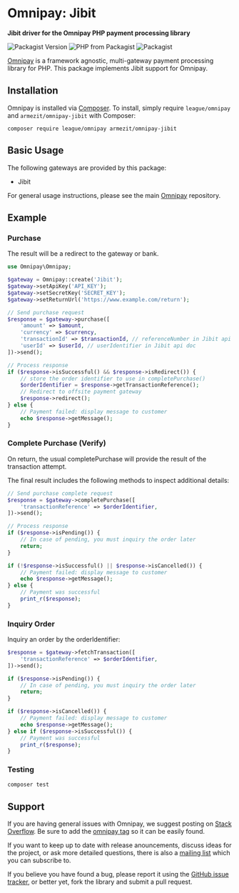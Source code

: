 # Omnipay: Jibit

**Jibit driver for the Omnipay PHP payment processing library**

![Packagist Version](https://img.shields.io/packagist/v/armezit/omnipay-jibit.svg)
![PHP from Packagist](https://img.shields.io/packagist/php-v/armezit/omnipay-jibit.svg)
![Packagist](https://img.shields.io/packagist/l/armezit/omnipay-jibit.svg)

[Omnipay](https://github.com/thephpleague/omnipay) is a framework agnostic, multi-gateway payment
processing library for PHP. This package implements Jibit support for Omnipay.

## Installation

Omnipay is installed via [Composer](http://getcomposer.org/). To install, simply require 
`league/omnipay` and `armezit/omnipay-jibit` with Composer:

```
composer require league/omnipay armezit/omnipay-jibit
```

## Basic Usage

The following gateways are provided by this package:

* Jibit

For general usage instructions, please see the main [Omnipay](https://github.com/omnipay/omnipay)
repository.

## Example

### Purchase

The result will be a redirect to the gateway or bank.

```php
use Omnipay\Omnipay;

$gateway = Omnipay::create('Jibit');
$gateway->setApiKey('API_KEY');
$gateway->setSecretKey('SECRET_KEY');
$gateway->setReturnUrl('https://www.example.com/return');

// Send purchase request
$response = $gateway->purchase([
    'amount' => $amount,
    'currency' => $currency,
    'transactionId' => $transactionId, // referenceNumber in Jibit api doc
    'userId' => $userId, // userIdentifier in Jibit api doc
])->send();

// Process response
if ($response->isSuccessful() && $response->isRedirect()) {
    // store the order identifier to use in completePurchase()
    $orderIdentifier = $response->getTransactionReference();
    // Redirect to offsite payment gateway
    $response->redirect();
} else {
    // Payment failed: display message to customer
    echo $response->getMessage();
}
```

### Complete Purchase (Verify)

On return, the usual completePurchase will provide the result of the transaction attempt.

The final result includes the following methods to inspect additional details:

```php
// Send purchase complete request
$response = $gateway->completePurchase([
    'transactionReference' => $orderIdentifier, 
])->send();

// Process response
if ($response->isPending()) {
    // In case of pending, you must inquiry the order later
    return;
}

if (!$response->isSuccessful() || $response->isCancelled()) {
    // Payment failed: display message to customer
    echo $response->getMessage();
} else {
    // Payment was successful
    print_r($response);
}
```

### Inquiry Order

Inquiry an order by the orderIdentifier:

```php
$response = $gateway->fetchTransaction([
    'transactionReference' => $orderIdentifier,
])->send();

if ($response->isPending()) {
    // In case of pending, you must inquiry the order later
    return;
}

if ($response->isCancelled()) {
    // Payment failed: display message to customer
    echo $response->getMessage();
} else if ($response->isSuccessful()) {
    // Payment was successful
    print_r($response);
}
```

### Testing

```sh
composer test
```

## Support

If you are having general issues with Omnipay, we suggest posting on
[Stack Overflow](http://stackoverflow.com/). Be sure to add the
[omnipay tag](http://stackoverflow.com/questions/tagged/omnipay) so it can be easily found.

If you want to keep up to date with release anouncements, discuss ideas for the project,
or ask more detailed questions, there is also a [mailing list](https://groups.google.com/forum/#!forum/omnipay) which
you can subscribe to.

If you believe you have found a bug, please report it using the [GitHub issue tracker](https://github.com/armezit/omnipay-jibit/issues),
or better yet, fork the library and submit a pull request.
